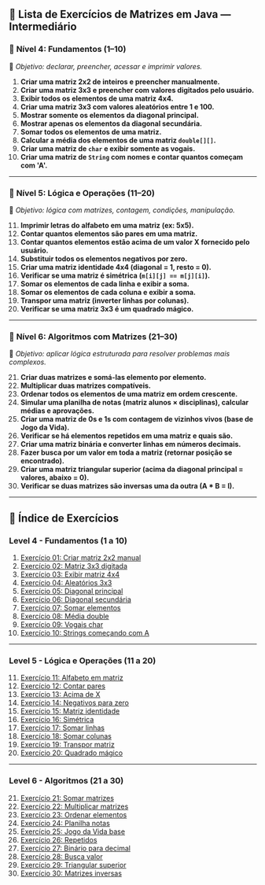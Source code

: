 ## 📒 Lista de Exercícios de Matrizes em Java — **Intermediário**

### 📘 **Nível 4: Fundamentos (1–10)**
🔹 *Objetivo: declarar, preencher, acessar e imprimir valores.*

1. **Criar uma matriz 2x2 de inteiros e preencher manualmente.**
2. **Criar uma matriz 3x3 e preencher com valores digitados pelo usuário.**
3. **Exibir todos os elementos de uma matriz 4x4.**
4. **Criar uma matriz 3x3 com valores aleatórios entre 1 e 100.**
5. **Mostrar somente os elementos da diagonal principal.**
6. **Mostrar apenas os elementos da diagonal secundária.**
7. **Somar todos os elementos de uma matriz.**
8. **Calcular a média dos elementos de uma matriz `double[][]`.**
9. **Criar uma matriz de `char` e exibir somente as vogais.**
10. **Criar uma matriz de `String` com nomes e contar quantos começam com 'A'.**

---

### 📗 **Nível 5: Lógica e Operações (11–20)**
🔹 *Objetivo: lógica com matrizes, contagem, condições, manipulação.*

11. **Imprimir letras do alfabeto em uma matriz (ex: 5x5).**
12. **Contar quantos elementos são pares em uma matriz.**
13. **Contar quantos elementos estão acima de um valor X fornecido pelo usuário.**
14. **Substituir todos os elementos negativos por zero.**
15. **Criar uma matriz identidade 4x4 (diagonal = 1, resto = 0).**
16. **Verificar se uma matriz é simétrica (`m[i][j] == m[j][i]`).**
17. **Somar os elementos de cada linha e exibir a soma.**
18. **Somar os elementos de cada coluna e exibir a soma.**
19. **Transpor uma matriz (inverter linhas por colunas).**
20. **Verificar se uma matriz 3x3 é um quadrado mágico.**

---

### 📙 **Nível 6: Algoritmos com Matrizes (21–30)**
🔹 *Objetivo: aplicar lógica estruturada para resolver problemas mais complexos.*

21. **Criar duas matrizes e somá-las elemento por elemento.**
22. **Multiplicar duas matrizes compatíveis.**
23. **Ordenar todos os elementos de uma matriz em ordem crescente.**
24. **Simular uma planilha de notas (matriz alunos × disciplinas), calcular médias e aprovações.**
25. **Criar uma matriz de 0s e 1s com contagem de vizinhos vivos (base de Jogo da Vida).**
26. **Verificar se há elementos repetidos em uma matriz e quais são.**
27. **Criar uma matriz binária e converter linhas em números decimais.**
28. **Fazer busca por um valor em toda a matriz (retornar posição se encontrado).**
29. **Criar uma matriz triangular superior (acima da diagonal principal = valores, abaixo = 0).**
30. **Verificar se duas matrizes são inversas uma da outra (A * B = I).**

---

## 🧭 Índice de Exercícios

### Level 4 - Fundamentos (1 a 10)

1. [Exercício 01: Criar matriz 2x2 manual](./src/Nivel_4/Exercicio01.java)
2. [Exercício 02: Matriz 3x3 digitada](./src/Nivel_4/Exercicio02.java)
3. [Exercício 03: Exibir matriz 4x4](./src/Nivel_4/Exercicio03.java)
4. [Exercício 04: Aleatórios 3x3](./src/Nivel_4/Exercicio04.java)
5. [Exercício 05: Diagonal principal](./src/Nivel_4/Exercicio05.java)
6. [Exercício 06: Diagonal secundária](./src/Nivel_4/Exercicio06.java)
7. [Exercício 07: Somar elementos](./src/Nivel_4/Exercicio07.java)
8. [Exercício 08: Média double](./src/Nivel_4/Exercicio08.java)
9. [Exercício 09: Vogais char](./src/Nivel_4/Exercicio09.java)
10. [Exercício 10: Strings começando com A](./src/Nivel_4/Exercicio10.java)

---

### Level 5 - Lógica e Operações (11 a 20)

11. [Exercício 11: Alfabeto em matriz](./src/Nivel_05/Exercicio11.java)
12. [Exercício 12: Contar pares](./src/Nivel_05/Exercicio12.java)
13. [Exercício 13: Acima de X](./src/Nivel_05/Exercicio13.java)
14. [Exercício 14: Negativos para zero](./src/Nivel_05/Exercicio14.java)
15. [Exercício 15: Matriz identidade](./src/Nivel_05/Exercicio15.java)
16. [Exercício 16: Simétrica](./src/Nivel_05/Exercicio16.java)
17. [Exercício 17: Somar linhas](./src/Nivel_05/Exercicio17.java)
18. [Exercício 18: Somar colunas](./src/Nivel_05/Exercicio18.java)
19. [Exercício 19: Transpor matriz](./src/Nivel_05/Exercicio19.java)
20. [Exercício 20: Quadrado mágico](./src/Nivel_05/Exercicio20.java)

---

### Level 6 - Algoritmos (21 a 30)

21. [Exercício 21: Somar matrizes](./src/Nivel_06/Exercicio21.java)
22. [Exercício 22: Multiplicar matrizes](./src/Nivel_06/Exercicio22.java)
23. [Exercício 23: Ordenar elementos](./src/Nivel_06/Exercicio23.java)
24. [Exercício 24: Planilha notas](./src/Nivel_06/Exercicio24.java)
25. [Exercício 25: Jogo da Vida base](./src/Nivel_06/Exercicio25.java)
26. [Exercício 26: Repetidos](./src/Nivel_06/Exercicio26.java)
27. [Exercício 27: Binário para decimal](./src/Nivel_06/Exercicio27.java)
28. [Exercício 28: Busca valor](./src/Nivel_06/Exercicio28.java)
29. [Exercício 29: Triangular superior](./src/Nivel_06/Exercicio29.java)
30. [Exercício 30: Matrizes inversas](./src/Nivel_06/Exercicio30.java)
